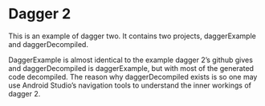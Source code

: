 # Dagger 2
This is an example of dagger two.  It contains two projects, daggerExample and daggerDecompiled.

DaggerExample is almost identical to the example dagger 2’s github gives and daggerDecompiled is daggerExample,
 but with most of the generated code decompiled.  The reason why daggerDecompiled exists is so one may use Android
 Studio’s navigation tools to understand the inner workings of dagger 2.
